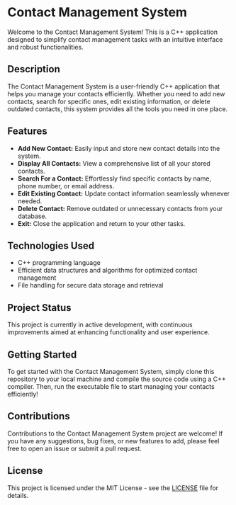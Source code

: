 # Contact Management System

Welcome to the Contact Management System! This is a C++ application designed to simplify contact management tasks with an intuitive interface and robust functionalities.

## Description

The Contact Management System is a user-friendly C++ application that helps you manage your contacts efficiently. Whether you need to add new contacts, search for specific ones, edit existing information, or delete outdated contacts, this system provides all the tools you need in one place.

## Features

- **Add New Contact:** Easily input and store new contact details into the system.
- **Display All Contacts:** View a comprehensive list of all your stored contacts.
- **Search For a Contact:** Effortlessly find specific contacts by name, phone number, or email address.
- **Edit Existing Contact:** Update contact information seamlessly whenever needed.
- **Delete Contact:** Remove outdated or unnecessary contacts from your database.
- **Exit:** Close the application and return to your other tasks.

## Technologies Used

- C++ programming language
- Efficient data structures and algorithms for optimized contact management
- File handling for secure data storage and retrieval

## Project Status

This project is currently in active development, with continuous improvements aimed at enhancing functionality and user experience.

## Getting Started

To get started with the Contact Management System, simply clone this repository to your local machine and compile the source code using a C++ compiler. Then, run the executable file to start managing your contacts efficiently!


## Contributions

Contributions to the Contact Management System project are welcome! If you have any suggestions, bug fixes, or new features to add, please feel free to open an issue or submit a pull request.

## License

This project is licensed under the MIT License - see the [LICENSE](LICENSE) file for details.


